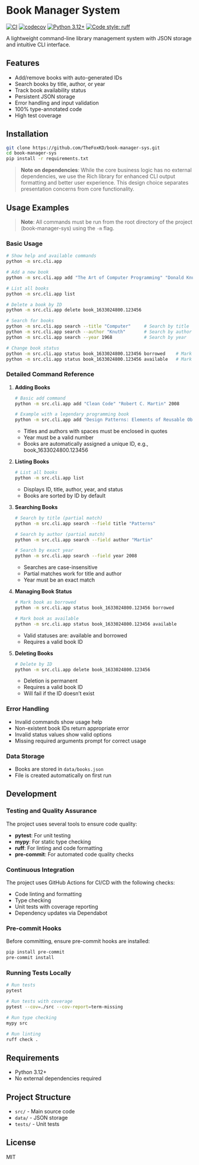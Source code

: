 # Book Manager System

[![CI](https://github.com/TheFoxKD/book-manager-sys/actions/workflows/ci.yml/badge.svg)](https://github.com/TheFoxKD/book-manager-sys/actions/workflows/ci.yml)
[![codecov](https://codecov.io/gh/TheFoxKD/book-manager-sys/branch/main/graph/badge.svg)](https://codecov.io/gh/TheFoxKD/book-manager-sys)
[![Python 3.12+](https://img.shields.io/badge/python-3.12+-blue.svg)](https://www.python.org/downloads/release/python-3120/)
[![Code style: ruff](https://img.shields.io/badge/code%20style-ruff-000000.svg)](https://github.com/astral-sh/ruff)

A lightweight command-line library management system with JSON storage and intuitive CLI interface.

## Features

- Add/remove books with auto-generated IDs
- Search books by title, author, or year
- Track book availability status
- Persistent JSON storage
- Error handling and input validation
- 100% type-annotated code
- High test coverage

## Installation

```bash
git clone https://github.com/TheFoxKD/book-manager-sys.git
cd book-manager-sys
pip install -r requirements.txt
```

> **Note on dependencies**: While the core business logic has no external dependencies, we use the Rich library
> for enhanced CLI output formatting and better user experience. This design choice separates presentation concerns
> from core functionality.

## Usage Examples

> **Note**: All commands must be run from the root directory of the project (book-manager-sys) using the `-m` flag.

### Basic Usage

```bash
# Show help and available commands
python -m src.cli.app

# Add a new book
python -m src.cli.app add "The Art of Computer Programming" "Donald Knuth" 1968

# List all books
python -m src.cli.app list

# Delete a book by ID
python -m src.cli.app delete book_1633024800.123456

# Search for books
python -m src.cli.app search --title "Computer"     # Search by title
python -m src.cli.app search --author "Knuth"       # Search by author
python -m src.cli.app search --year 1968            # Search by year

# Change book status
python -m src.cli.app status book_1633024800.123456 borrowed    # Mark as borrowed
python -m src.cli.app status book_1633024800.123456 available   # Mark as available
```

### Detailed Command Reference

1. **Adding Books**
   ```bash
   # Basic add command
   python -m src.cli.app add "Clean Code" "Robert C. Martin" 2008

   # Example with a legendary programming book
   python -m src.cli.app add "Design Patterns: Elements of Reusable Object-Oriented Software" "Erich Gamma, Richard Helm, Ralph Johnson, John Vlissides" 1994
   ```
    - Titles and authors with spaces must be enclosed in quotes
    - Year must be a valid number
    - Books are automatically assigned a unique ID, e.g., book_1633024800.123456

2. **Listing Books**
   ```bash
   # List all books
   python -m src.cli.app list
   ```
    - Displays ID, title, author, year, and status
    - Books are sorted by ID by default

3. **Searching Books**
   ```bash
   # Search by title (partial match)
   python -m src.cli.app search --field title "Patterns"

   # Search by author (partial match)
   python -m src.cli.app search --field author "Martin"

   # Search by exact year
   python -m src.cli.app search --field year 2008

   ```
    - Searches are case-insensitive
    - Partial matches work for title and author
    - Year must be an exact match

4. **Managing Book Status**
   ```bash
   # Mark book as borrowed
   python -m src.cli.app status book_1633024800.123456 borrowed

   # Mark book as available
   python -m src.cli.app status book_1633024800.123456 available
   ```
    - Valid statuses are: available and borrowed
    - Requires a valid book ID

5. **Deleting Books**
   ```bash
   # Delete by ID
   python -m src.cli.app delete book_1633024800.123456
   ```
    - Deletion is permanent
    - Requires a valid book ID
    - Will fail if the ID doesn’t exist

### Error Handling

- Invalid commands show usage help
- Non-existent book IDs return appropriate error
- Invalid status values show valid options
- Missing required arguments prompt for correct usage

### Data Storage

- Books are stored in `data/books.json`
- File is created automatically on first run

## Development

### Testing and Quality Assurance

The project uses several tools to ensure code quality:

- **pytest**: For unit testing
- **mypy**: For static type checking
- **ruff**: For linting and code formatting
- **pre-commit**: For automated code quality checks

### Continuous Integration

The project uses GitHub Actions for CI/CD with the following checks:

- Code linting and formatting
- Type checking
- Unit tests with coverage reporting
- Dependency updates via Dependabot

### Pre-commit Hooks

Before committing, ensure pre-commit hooks are installed:

```bash
pip install pre-commit
pre-commit install
```

### Running Tests Locally

```bash
# Run tests
pytest

# Run tests with coverage
pytest --cov=./src --cov-report=term-missing

# Run type checking
mypy src

# Run linting
ruff check .
```

## Requirements

- Python 3.12+
- No external dependencies required

## Project Structure

- `src/` - Main source code
- `data/` - JSON storage
- `tests/` - Unit tests

## License

MIT
